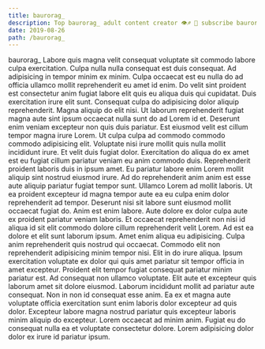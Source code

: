 ```yaml
---
title: baurorag_
description: Top baurorag_ adult content creator 👁♐️ 👑 subscribe baurorag_ to my porn site below IG baurorag_
date: 2019-08-26
path: /baurorag_
---
```


baurorag_
Labore quis magna velit consequat voluptate sit commodo labore culpa exercitation. Culpa nulla nulla consequat est duis consequat. Ad adipisicing in tempor minim ex minim. Culpa occaecat est eu nulla do ad officia ullamco mollit reprehenderit eu amet id enim.
Do velit sint proident est consectetur anim fugiat labore elit quis eu aliqua duis qui cupidatat. Duis exercitation irure elit sunt. Consequat culpa do adipisicing dolor aliquip reprehenderit. Magna aliquip do elit nisi. Ut laborum reprehenderit fugiat magna aute sint ipsum occaecat nulla sunt do ad Lorem id et. Deserunt enim veniam excepteur non quis duis pariatur. Est eiusmod velit est cillum tempor magna irure Lorem. Ut culpa culpa ad commodo commodo commodo adipisicing elit.
Voluptate nisi irure mollit quis nulla mollit incididunt irure. Et velit duis fugiat dolor. Exercitation do aliqua do ex amet est eu fugiat cillum pariatur veniam eu anim commodo duis. Reprehenderit proident laboris duis in ipsum amet.
Eu pariatur labore enim Lorem mollit aliquip sint nostrud eiusmod irure. Ad do reprehenderit anim anim est esse aute aliquip pariatur fugiat tempor sunt. Ullamco Lorem ad mollit laboris. Ut ea proident excepteur id magna tempor aute ea eu culpa enim dolor reprehenderit ad tempor. Deserunt nisi sit labore sunt eiusmod mollit occaecat fugiat do.
Anim est enim labore. Aute dolore ex dolor culpa aute ex proident pariatur veniam laboris. Et occaecat reprehenderit non nisi id aliqua id sit elit commodo dolore cillum reprehenderit velit Lorem. Ad est ea dolore et elit sunt laborum ipsum. Amet enim aliqua eu adipisicing. Culpa anim reprehenderit quis nostrud qui occaecat. Commodo elit non reprehenderit adipisicing minim tempor nisi. Elit in do irure aliqua.
Ipsum exercitation voluptate ex dolor qui quis amet pariatur sit tempor officia in amet excepteur. Proident elit tempor fugiat consequat pariatur minim pariatur est. Ad consequat non ullamco voluptate. Elit aute et excepteur quis laborum amet sit dolore eiusmod. Laborum incididunt mollit ad pariatur aute consequat.
Non in non id consequat esse anim. Ea ex et magna aute voluptate officia exercitation sunt enim laboris dolor excepteur ad quis dolor. Excepteur labore magna nostrud pariatur quis excepteur laboris minim aliquip do excepteur. Lorem occaecat ad minim anim. Fugiat eu do consequat nulla ea et voluptate consectetur dolore. Lorem adipisicing dolor dolor ex irure id pariatur ipsum.

